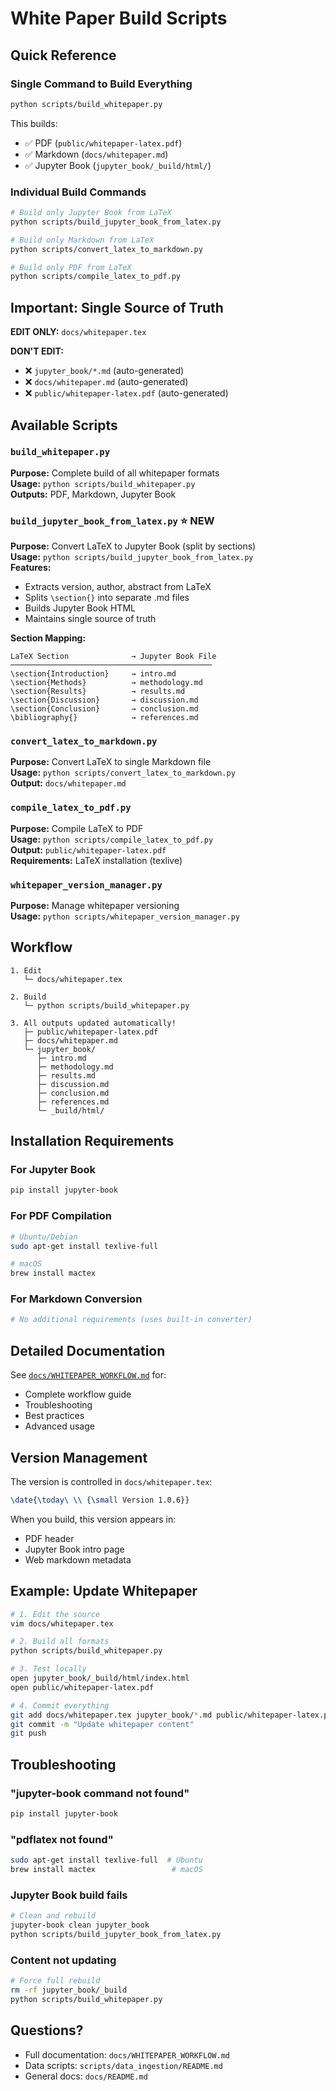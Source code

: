 # White Paper Build Scripts

## Quick Reference

### Single Command to Build Everything

```bash
python scripts/build_whitepaper.py
```

This builds:
- ✅ PDF (`public/whitepaper-latex.pdf`)
- ✅ Markdown (`docs/whitepaper.md`)
- ✅ Jupyter Book (`jupyter_book/_build/html/`)

### Individual Build Commands

```bash
# Build only Jupyter Book from LaTeX
python scripts/build_jupyter_book_from_latex.py

# Build only Markdown from LaTeX
python scripts/convert_latex_to_markdown.py

# Build only PDF from LaTeX
python scripts/compile_latex_to_pdf.py
```

## Important: Single Source of Truth

**EDIT ONLY:** `docs/whitepaper.tex`

**DON'T EDIT:**
- ❌ `jupyter_book/*.md` (auto-generated)
- ❌ `docs/whitepaper.md` (auto-generated)
- ❌ `public/whitepaper-latex.pdf` (auto-generated)

## Available Scripts

### `build_whitepaper.py`
**Purpose:** Complete build of all whitepaper formats  
**Usage:** `python scripts/build_whitepaper.py`  
**Outputs:** PDF, Markdown, Jupyter Book

### `build_jupyter_book_from_latex.py` ⭐ NEW
**Purpose:** Convert LaTeX to Jupyter Book (split by sections)  
**Usage:** `python scripts/build_jupyter_book_from_latex.py`  
**Features:**
- Extracts version, author, abstract from LaTeX
- Splits `\section{}` into separate .md files
- Builds Jupyter Book HTML
- Maintains single source of truth

**Section Mapping:**
```
LaTeX Section              → Jupyter Book File
─────────────────────────────────────────────
\section{Introduction}     → intro.md
\section{Methods}          → methodology.md
\section{Results}          → results.md
\section{Discussion}       → discussion.md
\section{Conclusion}       → conclusion.md
\bibliography{}            → references.md
```

### `convert_latex_to_markdown.py`
**Purpose:** Convert LaTeX to single Markdown file  
**Usage:** `python scripts/convert_latex_to_markdown.py`  
**Output:** `docs/whitepaper.md`

### `compile_latex_to_pdf.py`
**Purpose:** Compile LaTeX to PDF  
**Usage:** `python scripts/compile_latex_to_pdf.py`  
**Output:** `public/whitepaper-latex.pdf`  
**Requirements:** LaTeX installation (texlive)

### `whitepaper_version_manager.py`
**Purpose:** Manage whitepaper versioning  
**Usage:** `python scripts/whitepaper_version_manager.py`

## Workflow

```
1. Edit
   └─ docs/whitepaper.tex

2. Build
   └─ python scripts/build_whitepaper.py

3. All outputs updated automatically!
   ├─ public/whitepaper-latex.pdf
   ├─ docs/whitepaper.md
   └─ jupyter_book/
      ├─ intro.md
      ├─ methodology.md
      ├─ results.md
      ├─ discussion.md
      ├─ conclusion.md
      ├─ references.md
      └─ _build/html/
```

## Installation Requirements

### For Jupyter Book
```bash
pip install jupyter-book
```

### For PDF Compilation
```bash
# Ubuntu/Debian
sudo apt-get install texlive-full

# macOS
brew install mactex
```

### For Markdown Conversion
```bash
# No additional requirements (uses built-in converter)
```

## Detailed Documentation

See [`docs/WHITEPAPER_WORKFLOW.md`](../docs/WHITEPAPER_WORKFLOW.md) for:
- Complete workflow guide
- Troubleshooting
- Best practices
- Advanced usage

## Version Management

The version is controlled in `docs/whitepaper.tex`:

```latex
\date{\today\ \\ {\small Version 1.0.6}}
```

When you build, this version appears in:
- PDF header
- Jupyter Book intro page
- Web markdown metadata

## Example: Update Whitepaper

```bash
# 1. Edit the source
vim docs/whitepaper.tex

# 2. Build all formats
python scripts/build_whitepaper.py

# 3. Test locally
open jupyter_book/_build/html/index.html
open public/whitepaper-latex.pdf

# 4. Commit everything
git add docs/whitepaper.tex jupyter_book/*.md public/whitepaper-latex.pdf
git commit -m "Update whitepaper content"
git push
```

## Troubleshooting

### "jupyter-book command not found"
```bash
pip install jupyter-book
```

### "pdflatex not found"
```bash
sudo apt-get install texlive-full  # Ubuntu
brew install mactex                 # macOS
```

### Jupyter Book build fails
```bash
# Clean and rebuild
jupyter-book clean jupyter_book
python scripts/build_jupyter_book_from_latex.py
```

### Content not updating
```bash
# Force full rebuild
rm -rf jupyter_book/_build
python scripts/build_whitepaper.py
```

## Questions?

- Full documentation: `docs/WHITEPAPER_WORKFLOW.md`
- Data scripts: `scripts/data_ingestion/README.md`
- General docs: `docs/README.md`

